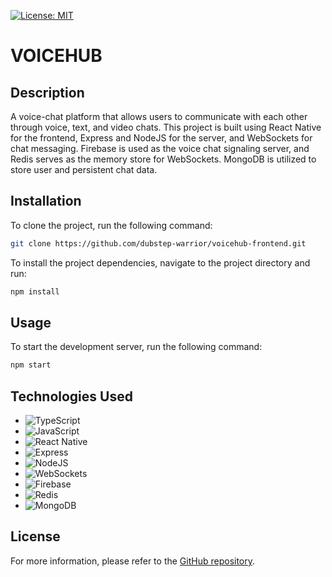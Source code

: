 [![License: MIT](https://img.shields.io/badge/License-MIT-yellow.svg)](https://opensource.org/licenses/MIT)

# VOICEHUB

## Description

A voice-chat platform that allows users to communicate with each other through voice, text, and video chats. This project is built using React Native for the frontend, Express and NodeJS for the server, and WebSockets for chat messaging. Firebase is used as the voice chat signaling server, and Redis serves as the memory store for WebSockets. MongoDB is utilized to store user and persistent chat data.

## Installation

To clone the project, run the following command:

```bash
git clone https://github.com/dubstep-warrior/voicehub-frontend.git
```

To install the project dependencies, navigate to the project directory and run:

```bash
npm install
```

## Usage

To start the development server, run the following command:

```bash
npm start
```

## Technologies Used

- ![TypeScript](https://img.shields.io/badge/-TypeScript-007ACC?logo=typescript&logoColor=white)
- ![JavaScript](https://img.shields.io/badge/-JavaScript-F7DF1E?logo=javascript&logoColor=black)
- ![React Native](https://img.shields.io/badge/-React%20Native-61DAFB?logo=react&logoColor=black)
- ![Express](https://img.shields.io/badge/-Express-000000?logo=express&logoColor=white)
- ![NodeJS](https://img.shields.io/badge/-Node.js-339933?logo=node.js&logoColor=white)
- ![WebSockets](https://img.shields.io/badge/-WebSockets-777777?logo=socket.io&logoColor=white)
- ![Firebase](https://img.shields.io/badge/-Firebase-FFCA28?logo=firebase&logoColor=black)
- ![Redis](https://img.shields.io/badge/-Redis-DC382D?logo=redis&logoColor=white)
- ![MongoDB](https://img.shields.io/badge/-MongoDB-47A248?logo=mongodb&logoColor=white)

## License

<!-- This project is licensed under the MIT License. See the [LICENSE](LICENSE) file for details. -->

For more information, please refer to the [GitHub repository](https://github.com/dubstep-warrior/voicehub-frontend.git).